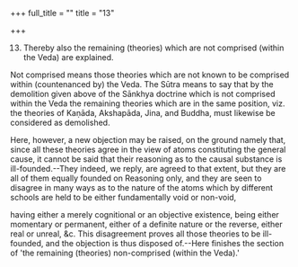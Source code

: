 +++
full_title = ""
title = "13"

+++


13. Thereby also the remaining (theories) which are not comprised (within the Veda) are explained.

Not comprised means those theories which are not known to be comprised within (countenanced by) the Veda. The Sūtra means to say that by the demolition given above of the Sānkhya doctrine which is not comprised within the Veda the remaining theories which are in the same position, viz. the theories of Kaṇāda, Akshapāda, Jina, and Buddha, must likewise be considered as demolished.

Here, however, a new objection may be raised, on the ground namely that, since all these theories agree in the view of atoms constituting the general cause, it cannot be said that their reasoning as to the causal substance is ill-founded.--They indeed, we reply, are agreed to that extent, but they are all of them equally founded on Reasoning only, and they are seen to disagree in many ways as to the nature of the atoms which by different schools are held to be either fundamentally void or non-void,

having either a merely cognitional or an objective existence, being either momentary or permanent, either of a definite nature or the reverse, either real or unreal, &c. This disagreement proves all those theories to be ill-founded, and the objection is thus disposed of.--Here finishes the section of 'the remaining (theories) non-comprised (within the Veda).'

